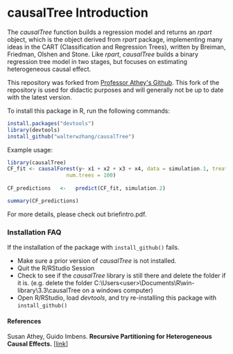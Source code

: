 # causalTree Introduction

The _causalTree_ function builds a regression model and returns an _rpart_ object, which is the object derived from _rpart_ package, implementing many ideas in the CART (Classification and Regression Trees), written by Breiman, Friedman, Olshen and Stone. Like _rpart_, _causalTree_ builds a binary regression tree model in two stages, but focuses on estimating heterogeneous causal effect.

This repository was forked from [Professor Athey's Github](https://github.com/susanathey/causalTree). This fork of the repository is used for didactic purposes and will generally not be up to date with the latest version. 

To install this package in R, run the following commands:

```R
install.packages("devtools")
library(devtools) 
install_github("walterwzhang/causalTree")
```

Example usage:

```R
library(causalTree)
CF_fit <- causalForest(y~ x1 + x2 + x3 + x4, data = simulation.1, treatment = simulation.1$treatment,
                   num.trees = 100)
                  
CF_predictions   <-   predict(CF_fit, simulation.2)

summary(CF_predictions)
```

For more details, please check out briefintro.pdf. 

### Installation FAQ

If the installation of the package with `install_github()` fails. 

- Make sure a prior version of _causalTree_ is not installed. 
- Quit the R/RStudio Session
- Check to see if the _causalTree_ library is still there and delete the folder if it is. (e.g. delete the folder C:\Users\<user>\Documents\R\win-library\3.3\causalTree on a windows computer)
- Open R/RStudio, load _devtools_, and try re-installing this package with `install_github()`

#### References
Susan Athey, Guido Imbens. <b>Recursive Partitioning for Heterogeneous Causal Effects.</b> [<a href="http://arxiv.org/abs/1504.01132">link</a>]
